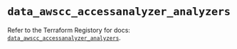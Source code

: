 # `data_awscc_accessanalyzer_analyzers`

Refer to the Terraform Registory for docs: [`data_awscc_accessanalyzer_analyzers`](https://registry.terraform.io/providers/hashicorp/awscc/0.70.0/docs/data-sources/accessanalyzer_analyzers).
